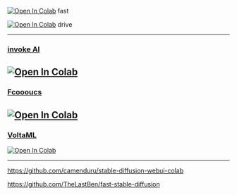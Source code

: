 [![Open In Colab](https://colab.research.google.com/assets/colab-badge.svg)](https://colab.research.google.com/github/Van-wise/sd-colab/blob/main/fast/fast_stable_diffusion.ipynb)  fast

[![Open In Colab](https://colab.research.google.com/assets/colab-badge.svg)](https://colab.research.google.com/github/Van-wise/sd-colab/blob/main/on_drive/fast_sdwebui_on_drive.ipynb)  drive

---
### [invoke AI](https://github.com/invoke-ai/InvokeAI)
[![Open In Colab](https://colab.research.google.com/assets/colab-badge.svg)](https://colab.research.google.com/github/Van-wise/sd-colab/blob/main/Invoke/IAekovnI_colab.ipynb)
---
### [Fcoooucs](https://github.com/lllyasviel/Fooocus)
[![Open In Colab](https://colab.research.google.com/assets/colab-badge.svg)](https://colab.research.google.com/github/Van-wise/sd-colab/blob/main/fooocus/fcoooucs.ipynb)
---
### [VoltaML](https://github.com/VoltaML/voltaML-fast-stable-diffusion)
[![Open In Colab](https://colab.research.google.com/assets/colab-badge.svg)](https://colab.research.google.com/github/Van-wise/sd-colab/blob/main/voltaml/voltaml.ipynb)

---
https://github.com/camenduru/stable-diffusion-webui-colab

https://github.com/TheLastBen/fast-stable-diffusion

